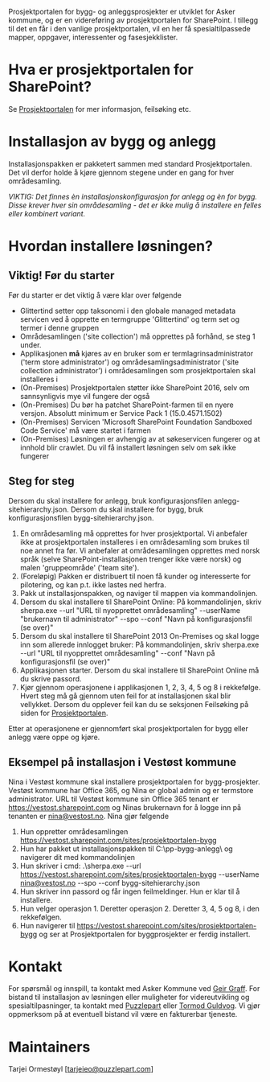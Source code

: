 Prosjektportalen for bygg- og anleggsprosjekter er utviklet for Asker kommune, og er en videreføring av prosjektportalen for SharePoint. I tillegg til det en får i den vanlige prosjektportalen, vil en her få spesialtilpassede mapper, oppgaver, interessenter og fasesjekklister.

# Hva er prosjektportalen for SharePoint?

Se <a href="https://github.com/prosjektstotte/sp-prosjektportal">Prosjektportalen</a> for mer informasjon, feilsøking etc.

# Installasjon av bygg og anlegg

Installasjonspakken er pakketert sammen med standard Prosjektportalen. Det vil derfor holde å kjøre gjennom stegene under en gang for hver områdesamling.

*VIKTIG: Det finnes èn installasjonskonfigurasjon for anlegg og èn for bygg. Disse krever _hver sin_ områdesamling - det er ikke mulig å installere en felles eller kombinert variant.*

# Hvordan installere løsningen?
## Viktig! Før du starter
Før du starter er det viktig å være klar over følgende
* Glittertind setter opp taksonomi i den globale managed metadata servicen ved å opprette en termgruppe 'Glittertind' og term set og termer i denne gruppen
* Områdesamlingen ('site collection') må opprettes på forhånd, se steg 1 under.
* Applikasjonen <strong>må</strong> kjøres av en bruker som er termlagrinsadministrator ('term store administrator') og områdesamlingsadministrator ('site collection administrator') i områdesamlingen som prosjektportalen skal installeres i
* (On-Premises) Prosjektportalen støtter ikke SharePoint 2016, selv om sannsynligvis mye vil fungere der også
* (On-Premises) Du bør ha patchet SharePoint-farmen til en nyere versjon. Absolutt minimum er Service Pack 1 (15.0.4571.1502)
* (On-Premises) Servicen 'Microsoft SharePoint Foundation Sandboxed Code Service' må være startet i farmen
* (On-Premises) Løsningen er avhengig av at søkeservicen fungerer og at innhold blir crawlet. Du vil få installert løsningen selv om søk ikke fungerer

## Steg for steg

Dersom du skal installere for anlegg, bruk konfigurasjonsfilen anlegg-sitehierarchy.json. Dersom du skal installere for bygg, bruk konfigurasjonsfilen bygg-sitehierarchy.json.

1. En områdesamling må opprettes for hver prosjektportal. Vi anbefaler ikke at prosjektportalen installeres i en områdesamling som brukes til noe annet fra før. Vi anbefaler at områdesamlingen opprettes med norsk språk (selve SharePoint-installasjonen trenger ikke være norsk) og malen 'gruppeområde' ('team site').
2. (Foreløpig) Pakken er distribuert til noen få kunder og interesserte for pilotering, og kan p.t. ikke lastes ned herfra.
3. Pakk ut installasjonspakken, og naviger til mappen via kommandolinjen.
4. Dersom du skal installere til SharePoint Online: På kommandolinjen, skriv sherpa.exe --url "URL til nyopprettet områdesamling" --userName "brukernavn til administrator" --spo --conf "Navn på konfigurasjonsfil (se over)"
4. Dersom du skal installere til SharePoint 2013 On-Premises og skal logge inn som allerede innlogget bruker: På kommandolinjen, skriv sherpa.exe --url "URL til nyopprettet områdesamling" --conf "Navn på konfigurasjonsfil (se over)"
5. Applikasjonen starter. Dersom du skal installere til SharePoint Online må du skrive passord.
6. Kjør gjennom operasjonene i applikasjonen 1, 2, 3, 4, 5 og 8 i rekkefølge. Hvert steg må gå gjennom uten feil for at installasjonen skal blir vellykket. Dersom du opplever feil kan du se seksjonen Feilsøking på siden for <a href="https://github.com/prosjektstotte/sp-prosjektportal">Prosjektportalen</a>.

Etter at operasjonene er gjennomført skal prosjektportalen for bygg eller anlegg være oppe og kjøre.

## Eksempel på installasjon i Vestøst kommune

Nina i Vestøst kommune skal installere prosjektportalen for bygg-prosjekter. Vestøst kommune har Office 365, og Nina er global admin og er termstore administrator. URL til Vestøst kommune sin Office 365 tenant er https://vestost.sharepoint.com og Ninas brukernavn for å logge inn på tenanten er nina@vestost.no. Nina gjør følgende

1. Hun oppretter områdesamlingen https://vestost.sharepoint.com/sites/prosjektportalen-bygg
2. Hun har pakket ut installasjonspakken til C:\pp-bygg-anlegg\ og navigerer dit med kommandolinjen
3. Hun skriver i cmd: .\sherpa.exe --url https://vestost.sharepoint.com/sites/prosjektportalen-bygg --userName nina@vestost.no --spo --conf bygg-sitehierarchy.json
4. Hun skriver inn passord og får ingen feilmeldinger. Hun er klar til å installere.
5. Hun velger operasjon 1. Deretter operasjon 2. Deretter 3, 4, 5 og 8, i den rekkefølgen.
6. Hun navigerer til https://vestost.sharepoint.com/sites/prosjektportalen-bygg og ser at Prosjektportalen for byggprosjekter er ferdig installert.

# Kontakt
For spørsmål og innspill, ta kontakt med Asker Kommune ved <a href="mailto:Geir.Graff@asker.kommune.no">Geir Graff</a>. For bistand til installasjon av løsningen eller muligheter for videreutvikling og spesialtilpasninger, ta kontakt med <a href="mailto:support@puzzlepart.com">Puzzlepart</a> eller <a href="mailto:tormod.guldvog@puzzlepart.com">Tormod Guldvog</a>. Vi gjør oppmerksom på at eventuell bistand vil være en fakturerbar tjeneste.

# Maintainers
Tarjei Ormestøyl [<a href="mailto:tarjeieo@puzzlepart.com">tarjeieo@puzzlepart.com</a>]
